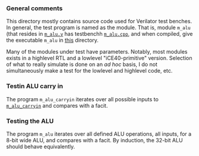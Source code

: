 ### General comments

This directory mostly contains source code used for Verilator test benches.
In general, the test program is named as the module. That is, module
`m_alu` (that resides in [`m_alu.v`](../code/m_alu.v) has testbenchh
[`m_alu.cpp`](m_alu.cpp), and when compiled, give the executable
`m_alu` in [this](../bin) directory.

Many of the modules under test have parameters. Notably, most modules
exists in a highlevel RTL and a lowlevel "iCE40-primitive"
version. Selection of what to really simulate is done on an *ad hoc*
basis, I do not simultaneously make a test for the lowlevel and
highlevel code, etc.

### Testin ALU carry in

The program `m_alu_carryin` iterates over all possible inputs to
[`m_alu_carryin`](../code/m_alu_carryib.v) and compares with a facit.

### Testing the ALU

The program `m_alu` iterates over all defined ALU operations, all
inputs, for a 8-bit wide ALU, and compares with a facit. By induction,
the 32-bit ALU should behave equivalently.

